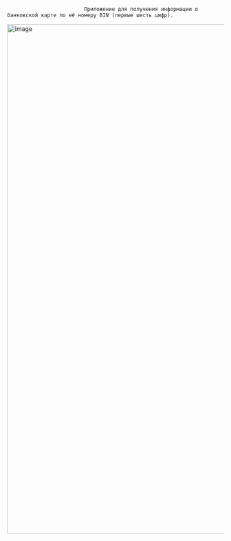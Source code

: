                              Приложение для получения информации о банковской карте по её номеру BIN (первые шесть цифр).


<img width="598" height="1185" alt="image" src="https://github.com/user-attachments/assets/f58eed49-c751-4cd0-8f4d-805de072ea49" />









